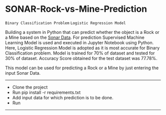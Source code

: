 # SONAR-Rock-vs-Mine-Prediction

`Binary Classification Problem`
`Logistic Regression Model`

Building a system in Python that can predict whether the object is a Rock or a Mine based on the [Sonar Data](https://www.youtube.com/redirect?event=video_description&redir_token=QUFFLUhqblBfQVlvZ2g0TXJoNjE2TkJxd0x1eTBnTjJsUXxBQ3Jtc0trWXFfQ0x1ajEybEhUUHo2aFpzb1hZY3Q5eDBrSHRUTTVWaHV5S2x6TWpadi12cXFTQ0ppYWJ1MW5kbFhsc1hWaHR0V1ZEU1NRdkNQQ1ZscENDc1hjNkN5eGpHaTUwTE5iaFBDZEt0YVF0TG9WYWwxNA&q=https%3A%2F%2Fdrive.google.com%2Ffile%2Fd%2F1pQxtljlNVh0DHYg-Ye7dtpDTlFceHVfa%2Fview%3Fusp%3Ddrivesdk&v=fiz1ORTBGpY).
For prediction Supervised Machine Learning Model is used and executed in Jupyter Notebook using Python. Here, Logistic Regression Model is adopted as it is most accurate for Binary Classification problem.
Model is trained for 70% of dataset and tested for 30% of dataset. Accuracy Score obtained for the test dataset was 77.78%.


This model can be used for predicting a Rock or a Mine by just entering the input Sonar Data.

---

- Clone the project
- Run pip install -r requirements.txt
- Add input data for which prediction is to be done.
- Run

---

